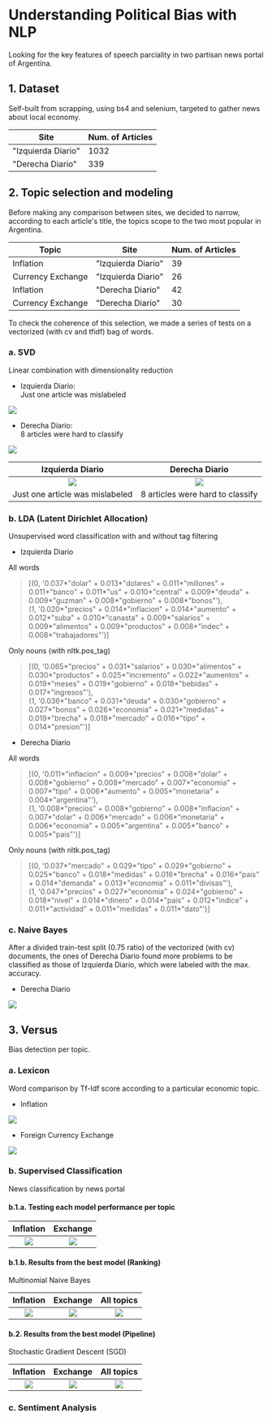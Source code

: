 # Understanding Political Bias with NLP

Looking for the key features of speech parciality in two partisan news portal of Argentina.

## 1. Dataset

Self-built from scrapping, using bs4 and selenium, targeted to gather news about local economy.

Site|Num. of Articles
--|--
"Izquierda Diario"|1032
"Derecha Diario"|339

## 2. Topic selection and modeling

Before making any comparison between sites, we decided to narrow, according to each article's title, the topics scope to the two most popular in Argentina.

Topic|Site|Num. of Articles
--|--|--
Inflation|"Izquierda Diario"|39
Currency Exchange|"Izquierda Diario"|26
Inflation|"Derecha Diario"|42
Currency Exchange|"Derecha Diario"|30

To check the coherence of this selection, we made a series of tests on a vectorized (with cv and tfidf) bag of words.

### a. SVD 

Linear combination with dimensionality reduction

- Izquierda Diario:<br>
Just one article was mislabeled

![](https://github.com/guidomitolo/pol_bias_nlp/blob/main/img/svd_izq.png)


- Derecha Diario:<br>
8 articles were hard to classify

![](https://github.com/guidomitolo/pol_bias_nlp/blob/main/img/svd_der.png)

Izquierda Diario | Derecha Diario
:-------------------------:|:-------------------------:
![](https://github.com/guidomitolo/pol_bias_nlp/blob/main/img/svd_izq.png)  |  ![](https://github.com/guidomitolo/pol_bias_nlp/blob/main/img/svd_der.png)
| Just one article was mislabeled | 8 articles were hard to classify |
  
  
### b. LDA (Latent Dirichlet Allocation)

Unsupervised word classification with and without tag filtering

- Izquierda Diario

All words

> [(0,
  '0.037*"dolar" + 0.013*"dolares" + 0.011*"millones" + 0.011*"banco" + 0.011*"us" + 0.010*"central" + 0.009*"deuda" + 0.009*"guzman" + 0.008*"gobierno" + 0.008*"bonos"'),<br>
 (1,
  '0.020*"precios" + 0.014*"inflacion" + 0.014*"aumento" + 0.012*"suba" + 0.010*"canasta" + 0.009*"salarios" + 0.009*"alimentos" + 0.009*"productos" + 0.008*"indec" + 0.008*"trabajadores"')]
  
Only nouns (with nltk.pos_tag)

> [(0,
  '0.065*"precios" + 0.031*"salarios" + 0.030*"alimentos" + 0.030*"productos" + 0.025*"incremento" + 0.022*"aumentos" + 0.019*"meses" + 0.019*"gobierno" + 0.018*"bebidas" + 0.017*"ingresos"'),<br>
 (1,
  '0.036*"banco" + 0.031*"deuda" + 0.030*"gobierno" + 0.027*"bonos" + 0.026*"economia" + 0.021*"medidas" + 0.019*"brecha" + 0.018*"mercado" + 0.016*"tipo" + 0.014*"presion"')]

- Derecha Diario

All words

> [(0,
  '0.011*"inflacion" + 0.009*"precios" + 0.008*"dolar" + 0.008*"gobierno" + 0.008*"mercado" + 0.007*"economia" + 0.007*"tipo" + 0.006*"aumento" + 0.005*"monetaria" + 0.004*"argentina"'),<br>
 (1,
  '0.008*"precios" + 0.008*"gobierno" + 0.008*"inflacion" + 0.007*"dolar" + 0.006*"mercado" + 0.006*"monetaria" + 0.006*"economia" + 0.005*"argentina" + 0.005*"banco" + 0.005*"pais"')]
  
Only nouns (with nltk.pos_tag)
 
> [(0,
  '0.037*"mercado" + 0.029*"tipo" + 0.029*"gobierno" + 0.025*"banco" + 0.018*"medidas" + 0.016*"brecha" + 0.016*"pais" + 0.014*"demanda" + 0.013*"economia" + 0.011*"divisas"'),<br>
 (1,
  '0.047*"precios" + 0.027*"economia" + 0.024*"gobierno" + 0.018*"nivel" + 0.014*"dinero" + 0.014*"pais" + 0.012*"indice" + 0.011*"actividad" + 0.011*"medidas" + 0.011*"dato"')]

### c. Naive Bayes

After a divided train-test split (0.75 ratio) of the vectorized (with cv) documents, the ones of Derecha Diario found more problems to be classified as those of Izquierda Diario, which were labeled with the max. accuracy.

- Derecha Diario

![](https://github.com/guidomitolo/pol_bias_nlp/blob/main/img/conf_matrix_der.png)

## 3. Versus

Bias detection per topic.

### a. Lexicon

Word comparison by Tf-Idf score according to a particular economic topic.

- Inflation

![](https://github.com/guidomitolo/pol_bias_nlp/blob/main/img/inflation_VS.png)

- Foreign Currency Exchange

![](https://github.com/guidomitolo/pol_bias_nlp/blob/main/img/exchange_VS.png)

### b. Supervised Classification

News classification by news portal

#### b.1.a. Testing each model performance per topic

Inflation | Exchange
:-------------------------:|:-------------------------:
<img src="https://github.com/guidomitolo/pol_bias_nlp/blob/main/img/inf_models.png"> | <img src="https://github.com/guidomitolo/pol_bias_nlp/blob/main/img/ex_models.png">

#### b.1.b. Results from the best model (Ranking)

Multinomial Naive Bayes

Inflation | Exchange | All topics
:-------------------------:|:-------------------------:|:-------------------------:
<img src="https://github.com/guidomitolo/pol_bias_nlp/blob/main/img/mnb_inf.png">  |  <img src="https://github.com/guidomitolo/pol_bias_nlp/blob/main/img/mnb_ex.png"> | <img src="https://github.com/guidomitolo/pol_bias_nlp/blob/main/img/mnb_all.png">

#### b.2. Results from the best model (Pipeline)

Stochastic Gradient Descent (SGD)

Inflation | Exchange | All topics
:-------------------------:|:-------------------------:|:-------------------------:
<img src="https://github.com/guidomitolo/pol_bias_nlp/blob/main/img/svg_pipe_inf.png">  |  <img src="https://github.com/guidomitolo/pol_bias_nlp/blob/main/img/svg_pipe_ex.png"> | <img src="https://github.com/guidomitolo/pol_bias_nlp/blob/main/img/svg_pipe_all.png">

### c. Sentiment Analysis


